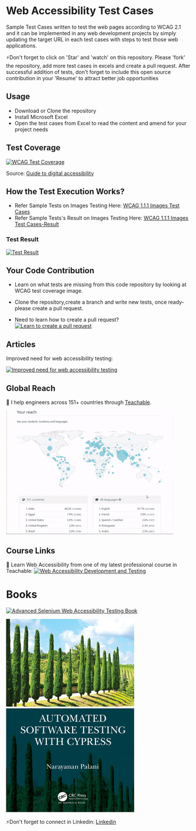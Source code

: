 # Web Accessibility Test Cases
Sample Test Cases written to test the web pages according to WCAG 2.1 and it can be implemented in any web development projects by simply updating the target URL in each test cases with steps to test those web applications.

⚡Don't forget to click on 'Star' and 'watch' on this repository. Please 'fork' the repository, add more test cases in excels and create a pull request. After successful addition of tests, don't forget to include this open source contribution in your 'Resume' to attract better job opportunities

## Usage
- Download or Clone the repository
- Install Microsoft Excel
- Open the test cases from Excel to read the content and amend for your project needs

## Test Coverage
[![WCAG Test Coverage](https://github.com/narayananpalani/webAccessibilityTestCases/blob/master/A-AA-AAA%20Reference.jpg?raw=true)](https://engineers-hub.teachable.com/)


Source: [Guide to digital accessibility](https://www.civicplus.com/blog/ce/guide-to-digital-accessibility-for-local-government)

## How the Test Execution Works?
- Refer Sample Tests on Images Testing Here: [WCAG 1.1.1 Images Test Cases](https://github.com/narayananpalani/webAccessibilityTestCases/blob/master/Perceivable/01%20Test%20Case%201.1.1%20Image/01%20WCAG_1.1.1_Image_Narayanan_Palani_TestCase_v1.xlsx)
- Refer Sample Tests's Result on Images Testing Here: [WCAG 1.1.1 Images Test Cases-Result](https://github.com/narayananpalani/webAccessibilityTestCases/blob/master/Perceivable/01%20Test%20Case%201.1.1%20Image/01%20WCAG_1.1.1_Image_Narayanan_Palani%20TestResults_v1.xlsx)

### Test Result
[![Test Result](https://github.com/narayananpalani/webAccessibilityTestCases/blob/master/Perceivable/01%20Test%20Case%201.1.1%20Image/Test%20Result-Fail.png?raw=true)](https://engineers-hub.teachable.com/)

## Your Code Contribution

- Learn on what tests are missing from this code repository by looking at WCAG test coverage image.

- Clone the repository,create a branch and write new tests, once ready-please create a pull request. 
- Need to learn how to create a pull request?
[![Learn to create a pull request](https://i.ytimg.com/vi/rgbCcBNZcdQ/maxresdefault.jpg?raw=true)](https://www.youtube.com/watch?v=rgbCcBNZcdQ&t=7s)

## Articles

Improved need for web accessibility testing:

[![Improved need for web accessibility testing](https://www.softwaretestingnews.co.uk/wp-content/uploads/2019/11/world-1024x683.jpg?raw=true)](https://www.softwaretestingnews.co.uk/improved-need-for-web-accessibility-testing/)


## Global Reach

:rocket: I help engineers across 151+ countries through [Teachable](https://engineers-hub.teachable.com/).

[![video showing international reach of udemy courses](https://github.com/narayananpalani/narayananpalani/blob/master/images/globalreach.gif?raw=true)](https://engineers-hub.teachable.com/)

## Course Links
:tada: Learn Web Accessibility from one of my latest professional course in Teachable:
[![Web Accessibility Development and Testing](https://github.com/narayananpalani/narayananpalani/blob/master/images/WebAccessibilityDevelopmentAndTestingUdemy.gif?raw=true)](https://engineers-hub.teachable.com/p/webaccessibility)

# Books
[![Advanced Selenium Web Accessibility Testing Book](https://www.momentumpress.net/files/imagecache/mom-cover-image-lg/images/covers/9781949449433_fc.jpg?raw=true)](https://www.momentumpress.net/books/advanced-selenium-web-accessibility-testing-software-automation-testing-secrets-revealed)

[![CypressIOBook](https://github.com/narayananpalani/cypress-test-techniques/blob/master/lessons/9780367699543.jpg?raw=true)](https://www.routledge.com/Automated-Software-Testing-with-Cypress/Palani/p/book/9780367699543)




⚡Don't forget to connect in Linkedin:
[Linkedin ](https://www.linkedin.com/in/narayananpalani/)
